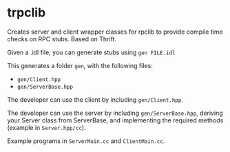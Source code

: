 # trpclib

Creates server and client wrapper classes for rpclib to provide compile time checks on RPC stubs. Based on Thrift.

Given a .idl file, you can generate stubs using `gen FILE.idl`

This generates a folder `gen`, with the following files:
- `gen/Client.hpp`
- `gen/ServerBase.hpp`

The developer can use the client by including `gen/Client.hpp`.

The developer can use the server by including `gen/ServerBase.hpp`, deriving your Server class from ServerBase, and implementing the required methods (example in `Server.hpp/cc`).

Example programs in `ServerMain.cc` and `ClientMain.cc`.
